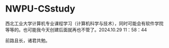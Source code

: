 # NWPU-CSstudy
西北工业大学计算机专业课程学习（计算机科学与技术），同时可能会有软件学院等等的。也可能我今天创建后面就再也不管了。2024.10.29    11：58：44 


前路且长，诸君共勉。
